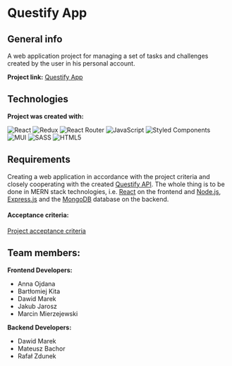 #  Questify App

## General info
A web application project for managing a set of tasks and challenges created by the user in his personal account.

**Project link:** [Questify App](https://final-project-questify.netlify.app/)

## Technologies
**Project was created with:**

![React](https://img.shields.io/badge/react-%2320232a.svg?style=for-the-badge&logo=react&logoColor=%2361DAFB) ![Redux](https://img.shields.io/badge/redux-%23593d88.svg?style=for-the-badge&logo=redux&logoColor=white) ![React Router](https://img.shields.io/badge/React_Router-CA4245?style=for-the-badge&logo=react-router&logoColor=white) ![JavaScript](https://img.shields.io/badge/javascript-%23323330.svg?style=for-the-badge&logo=javascript&logoColor=%23F7DF1E) ![Styled Components](https://img.shields.io/badge/styled--components-DB7093?style=for-the-badge&logo=styled-components&logoColor=white) ![MUI](https://img.shields.io/badge/MUI-%230081CB.svg?style=for-the-badge&logo=mui&logoColor=white) ![SASS](https://img.shields.io/badge/SASS-hotpink.svg?style=for-the-badge&logo=SASS&logoColor=white) ![HTML5](https://img.shields.io/badge/html5-%23E34F26.svg?style=for-the-badge&logo=html5&logoColor=white)          


## Requirements
Creating a web application in accordance with the project criteria and closely cooperating with the created [Questify API](https://questify-api.onrender.com/). The whole thing is to be done in MERN stack technologies, i.e. [React](https://reactjs.org/) on the frontend and [Node.js](https://nodejs.org/en/), [Express.js](https://expressjs.com/) and the [MongoDB](https://www.mongodb.com/home) database on the backend.

#### Acceptance criteria:
[Project acceptance criteria](https://github.com/dawidmarek95x/questify-app/blob/main/criteria.md)

## Team members:

**Frontend Developers:**
- Anna Ojdana
- Bartłomiej Kita
- Dawid Marek
- Jakub Jarosz
- Marcin Mierzejewski

**Backend Developers:**
- Dawid Marek
- Mateusz Bachor
- Rafał Zdunek
